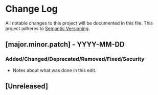# Change Log
All notable changes to this project will be documented in this file.
This project adheres to [Semantic Versioning](http://semver.org/).
## [major.minor.patch] - YYYY-MM-DD
### Added/Changed/Deprecated/Removed/Fixed/Security
- Notes about what was done in this edit.

## [Unreleased]
